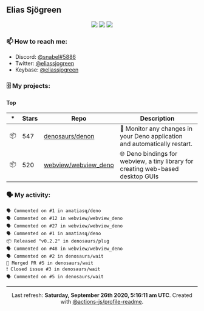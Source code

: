 ## Elias Sjögreen

<p align="center">
  <img src="https://img.shields.io/badge/🎂-dec. 2003-success" />
  <img src="https://img.shields.io/badge/🌎-Stockholm-informational" />
  <img src="https://img.shields.io/badge/👦-He/Him-informational" />
</p>

### 📫 How to reach me:

- Discord: [@snabel#5886](https://discord.com/users/267978757799673866)
- Twitter: [@eliassjogreen](https://twitter.com/eliassjogreen)
- Keybase: [@eliassjogreen](https://keybase.io/eliassjogreen)

### 🗄 My projects:

#### Top
|*|Stars|Repo|Description|
|---|---|---|---|
| 📦 | 547 | [denosaurs/denon](https://github.com/denosaurs/denon) | 👀 Monitor any changes in your Deno application and automatically restart. |
| 📦 | 520 | [webview/webview_deno](https://github.com/webview/webview_deno) | 🌐 Deno bindings for webview, a tiny library for creating web-based desktop GUIs |

### 🗣 My activity:

```
🗣 Commented on #1 in amatiasq/deno
🗣 Commented on #12 in webview/webview_deno
🗣 Commented on #27 in webview/webview_deno
🗣 Commented on #1 in amatiasq/deno
📦 Released "v0.2.2" in denosaurs/plug
🗣 Commented on #48 in webview/webview_deno
🗣 Commented on #2 in denosaurs/wait
🎉 Merged PR #5 in denosaurs/wait
❗️ Closed issue #3 in denosaurs/wait
🗣 Commented on #5 in denosaurs/wait
```

------------
<p align="center">Last refresh: <b>Saturday, September 26th 2020, 5:16:11 am UTC</b>. Created with <a href=https://github.com/marketplace/actions/profile-readme>@actions-js/profile-readme</a>.</p>
